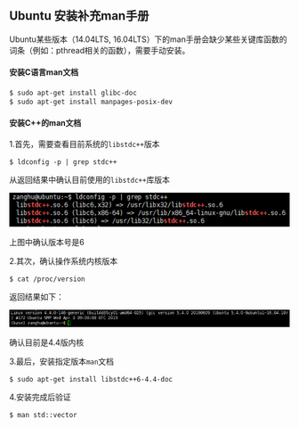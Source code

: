 ## Ubuntu 安装补充man手册

Ubuntu某些版本（14.04LTS, 16.04LTS）下的man手册会缺少某些关键库函数的词条（例如：pthread相关的函数），需要手动安装。

#### 安装C语言man文档

```shell
$ sudo apt-get install glibc-doc
$ sudo apt-get install manpages-posix-dev
```

#### 安装C++的man文档

1.首先，需要查看目前系统的`libstdc++`版本

```shell
$ ldconfig -p | grep stdc++
```

从返回结果中确认目前使用的`libstdc++`库版本

![](/assets/lin040_001.PNG)

上图中确认版本号是6

2.其次，确认操作系统内核版本

```shell
$ cat /proc/version
```
返回结果如下：

![](/assets/lin040_002.PNG)

确认目前是4.4版内核

3.最后，安装指定版本`man`文档

```shell
$ sudo apt-get install libstdc++6-4.4-doc
```

4.安装完成后验证

```shell
$ man std::vector
```




